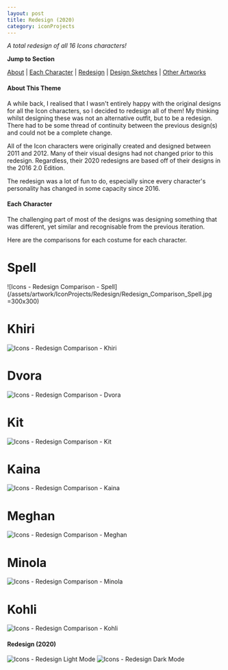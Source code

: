 ```yaml
---
layout: post
title: Redesign (2020)
category: iconProjects
---
```

_A total redesign of all 16 Icons characters!_  


**Jump to Section**

[About](#about-this-theme)	|	[Each Character](#each-character)	|	[Redesign](#redesign-2020)	|	[Design Sketches](#original-design-sketches)	|	[Other Artworks](#other-bombshells-artworks)

#### **About This Theme**
A while back, I realised that I wasn't entirely happy with the original designs for all the Icon characters, so I decided to redesign all of them! My thinking whilst designing these was not an alternative outfit, but to be a redesign. There had to be some thread of continuity between the previous design(s) and could not be a complete change. 

All of the Icon characters were originally created and designed between 2011 and 2012. Many of their visual designs had not changed prior to this redesign. Regardless, their 2020 redesigns are based off of their designs in the 2016 2.0 Edition.

The redesign was a lot of fun to do, especially since every character's personality has changed in some capacity since 2016.

#### **Each Character**
The challenging part of most of the designs was designing something that was different, yet similar and recognisable from the previous iteration. 

Here are the comparisons for each costume for each character.

# Spell
![Icons - Redesign Comparison - Spell](/assets/artwork/IconProjects/Redesign/Redesign_Comparison_Spell.jpg =300x300)

# Khiri
![Icons - Redesign Comparison - Khiri](/assets/artwork/IconProjects/Redesign/Redesign_Comparison_Khiri.jpg)

# Dvora
![Icons - Redesign Comparison - Dvora](/assets/artwork/IconProjects/Redesign/Redesign_Comparison_Dvora.jpg)

# Kit
![Icons - Redesign Comparison - Kit](/assets/artwork/IconProjects/Redesign/Redesign_Comparison_Kit.jpg)

# Kaina
![Icons - Redesign Comparison - Kaina](/assets/artwork/IconProjects/Redesign/Redesign_Comparison_Kaina.jpg)

# Meghan
![Icons - Redesign Comparison - Meghan](/assets/artwork/IconProjects/Redesign/Redesign_Comparison_Meghan.jpg)

# Minola
![Icons - Redesign Comparison - Minola](/assets/artwork/IconProjects/Redesign/Redesign_Comparison_Minola.jpg)

# Kohli
![Icons - Redesign Comparison - Kohli](/assets/artwork/IconProjects/Redesign/Redesign_Comparison_Kohli.jpg)

#### **Redesign (2020)**
![Icons - Redesign Light Mode](/assets/artwork/IconProjects/Redesign/Redesign_LightMode.jpg) 
![Icons - Redesign Dark Mode](/assets/artwork/IconProjects/Redesign/Redesign_DarkMode.jpg)